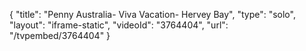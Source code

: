{
    "title": "Penny Australia- Viva Vacation- Hervey Bay",
    "type": "solo",
    "layout": "iframe-static",
    "videoId": "3764404",
    "url": "\/tvpembed\/3764404"
}